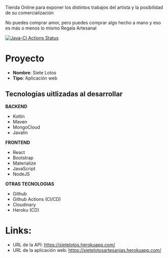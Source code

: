 Tienda Online para exponer los distintos trabajos del artista y la posibilidad de su comercialización

No puedes comprar amor, pero puedes comprar algo hecho a mano y eso es más o menos lo mismo
Regala Artesanal

[![Java-CI Actions Status](https://github.com/CristianGonzalez1980/sietelotos-bk/workflows/Java-CI/badge.svg)](https://github.com/CristianGonzalez1980/sietelotos-bk/actions)

# Proyecto

- **Nombre**: Siete Lotos
- **Tipo**: Aplicación web

## Tecnologías uitlizadas al desarrollar

**BACKEND**
- Kotlin
- Maven
- MongoCloud
- Javalin

**FRONTEND**
- React
- Bootstrap
- Materialize
- JavaScript
- NodeJS

**OTRAS TECNOLOGIAS**
- Github
- Github Actions (CI/CD)
- Cloudinary
- Heroku (CD)

# Links:
- URL de la API: https://sietelotos.herokuapp.com/
- URL de la aplicación web: https://sietelotosartesanias.herokuapp.com/

